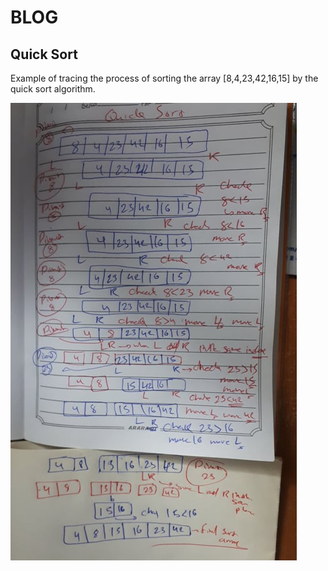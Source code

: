 # BLOG

## Quick Sort
Example of tracing the process of sorting the array [8,4,23,42,16,15] by the quick sort algorithm.

![](codeChall28.jpg)